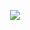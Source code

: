 
<p align="center">
<img src="https://user-images.githubusercontent.com/80118217/218809723-47ca30e4-04a2-4ea7-bd7c-0fd91ab8ce16.JPG">
</p>
